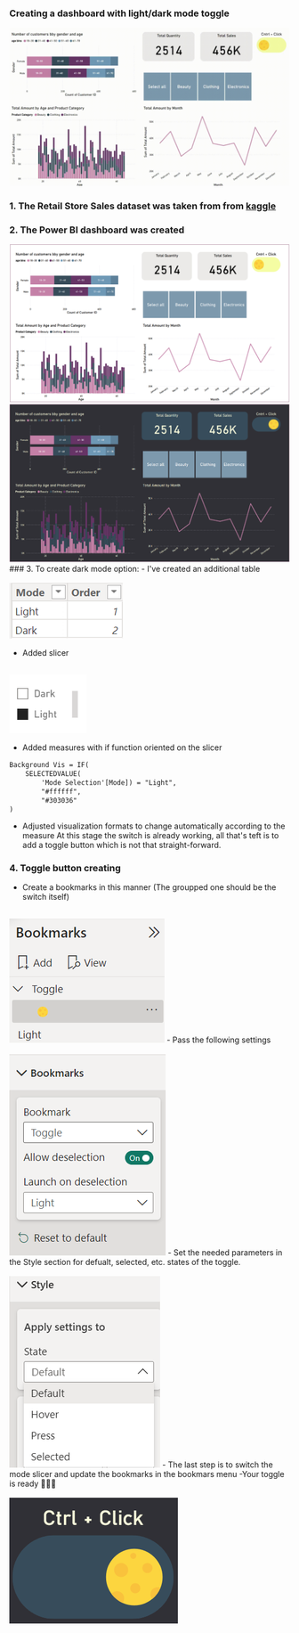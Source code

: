 ### Creating a dashboard with light/dark mode toggle
<img src="images/store_dash.gif?raw=true"/>

### 1. The Retail Store Sales dataset was taken from from [kaggle](https://www.kaggle.com/datasets/mohammadtalib786/retail-sales-dataset)
### 2. The Power BI dashboard was created
<img src="images/light_store_dash.png?raw=true"/>
<img src="images/dark_store_dash.png?raw=true"/>
### 3. To create dark mode option:
- I've created an additional table
<br><br>
<img src="images/mode_table.png?raw=true"/>

- Added slicer
<br><br>
<img src="images/mode_slicer.png?raw=true"/>

- Added measures with if function oriented on the slicer
```DAX
Background Vis = IF(
    SELECTEDVALUE(
        'Mode Selection'[Mode]) = "Light",
        "#ffffff",
        "#303036"
)
```
- Adjusted visualization formats to change automatically according to the measure
At this stage the switch is already working, all that's teft is to add a toggle button which is not that straight-forward.
### 4. Toggle button creating
- Create a bookmarks in this manner (The groupped one should be the switch itself)
<br><br>
<img src="images/bookmarks.png?raw=true"/>
- Pass the following settings
<br><br>
<img src="images/deselection.png?raw=true"/>
- Set the needed parameters in the Style section for defualt, selected, etc. states of the toggle.
<br><br>
<img src="images/toggle_style.png?raw=true"/>
- The last step is to switch the mode slicer and update the bookmarks in the bookmars menu
-Your toggle is ready 🥳🎉🎊
<br><br>
<img src="images/toggle.png?raw=true"/>







